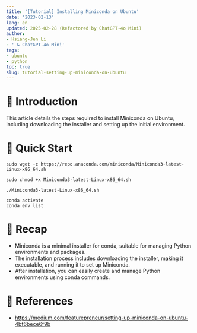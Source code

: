 ```yaml
---
title: '[Tutorial] Installing Miniconda on Ubuntu'
date: '2023-02-13'
lang: en
updated: 2025-02-28 (Refactored by ChatGPT-4o Mini)
author:
- Hsiang-Jen Li
- ' & ChatGPT-4o Mini'
tags:
- ubuntu
- python
toc: true
slug: tutorial-setting-up-miniconda-on-ubuntu
---
```


# 📌 Introduction

This article details the steps required to install Miniconda on Ubuntu, including downloading the installer and setting up the initial environment.
<!-- more -->

# 🚀 Quick Start
```shell!
sudo wget -c https://repo.anaconda.com/miniconda/Miniconda3-latest-Linux-x86_64.sh
```

```shell!
sudo chmod +x Miniconda3-latest-Linux-x86_64.sh
```

```shell!
./Miniconda3-latest-Linux-x86_64.sh
```

```shell
conda activate
conda env list
```

# 🔁 Recap
- Miniconda is a minimal installer for conda, suitable for managing Python environments and packages.
- The installation process includes downloading the installer, making it executable, and running it to set up Miniconda.
- After installation, you can easily create and manage Python environments using conda commands.

# 🔗 References
- https://medium.com/featurepreneur/setting-up-miniconda-on-ubuntu-4bf6bece6f9b
